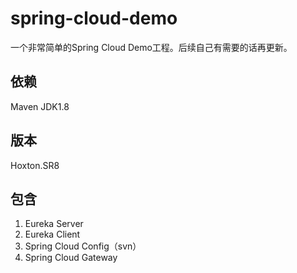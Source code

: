 # spring-cloud-demo
一个非常简单的Spring Cloud Demo工程。后续自己有需要的话再更新。
## 依赖
Maven JDK1.8
## 版本
Hoxton.SR8
## 包含
1. Eureka Server
2. Eureka Client
3. Spring Cloud Config（svn）
4. Spring Cloud Gateway

